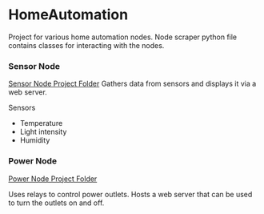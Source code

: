 # HomeAutomation 

Project for various home automation nodes.
Node scraper python file contains classes for interacting with the nodes.

### Sensor Node
[Sensor Node Project Folder](SensorNode)
Gathers data from sensors and displays it via a web server.

Sensors
* Temperature 
* Light intensity
* Humidity

### Power Node
[Power Node Project Folder](PowerNode)

Uses relays to control power outlets. Hosts a web server that can be used to turn the outlets on and off.

